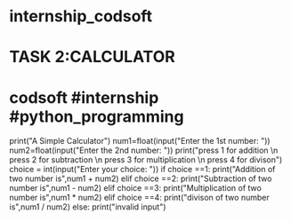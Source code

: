 # internship_codsoft
# TASK 2:CALCULATOR
# codsoft #internship #python_programming
print("A Simple Calculator")
num1=float(input("Enter the 1st number: "))
num2=float(input("Enter the 2nd number: "))
print("press 1 for addition \n press 2 for subtraction \n press 3 for multiplication \n press 4 for divison")
choice = int(input("Enter your choice: "))
if choice ==1:
  print("Addition of two number is",num1 + num2)
elif choice ==2: 
  print("Subtraction of two number is",num1 - num2)
elif choice ==3:
  print("Multiplication  of two number is",num1 * num2)
elif choice ==4:
  print("divison of two number is",num1 / num2)
else:
  print("invalid input")
